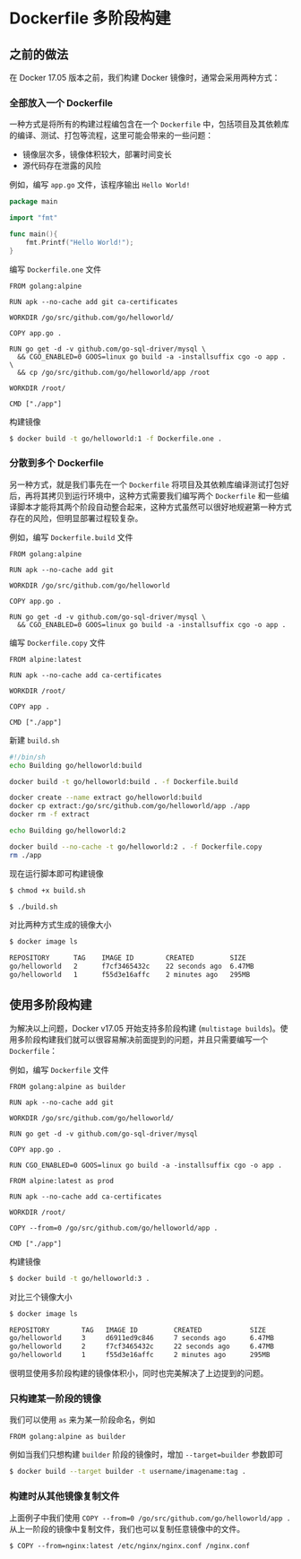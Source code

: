 # Dockerfile 多阶段构建

## 之前的做法

在 Docker 17.05 版本之前，我们构建 Docker 镜像时，通常会采用两种方式：

### 全部放入一个 Dockerfile

一种方式是将所有的构建过程编包含在一个 `Dockerfile` 中，包括项目及其依赖库的编译、测试、打包等流程，这里可能会带来的一些问题：

* 镜像层次多，镜像体积较大，部署时间变长
* 源代码存在泄露的风险

例如，编写 `app.go` 文件，该程序输出 `Hello World!`

```go
package main

import "fmt"

func main(){
    fmt.Printf("Hello World!");
}
```

编写 `Dockerfile.one` 文件

```docker
FROM golang:alpine

RUN apk --no-cache add git ca-certificates

WORKDIR /go/src/github.com/go/helloworld/

COPY app.go .

RUN go get -d -v github.com/go-sql-driver/mysql \
  && CGO_ENABLED=0 GOOS=linux go build -a -installsuffix cgo -o app . \
  && cp /go/src/github.com/go/helloworld/app /root

WORKDIR /root/

CMD ["./app"]
```

构建镜像

```bash
$ docker build -t go/helloworld:1 -f Dockerfile.one .
```

### 分散到多个 Dockerfile

另一种方式，就是我们事先在一个 `Dockerfile` 将项目及其依赖库编译测试打包好后，再将其拷贝到运行环境中，这种方式需要我们编写两个 `Dockerfile` 和一些编译脚本才能将其两个阶段自动整合起来，这种方式虽然可以很好地规避第一种方式存在的风险，但明显部署过程较复杂。

例如，编写 `Dockerfile.build` 文件

```docker
FROM golang:alpine

RUN apk --no-cache add git

WORKDIR /go/src/github.com/go/helloworld

COPY app.go .

RUN go get -d -v github.com/go-sql-driver/mysql \
  && CGO_ENABLED=0 GOOS=linux go build -a -installsuffix cgo -o app .
```

编写 `Dockerfile.copy` 文件

```docker
FROM alpine:latest

RUN apk --no-cache add ca-certificates

WORKDIR /root/

COPY app .

CMD ["./app"]
```

新建 `build.sh`

```bash
#!/bin/sh
echo Building go/helloworld:build

docker build -t go/helloworld:build . -f Dockerfile.build

docker create --name extract go/helloworld:build
docker cp extract:/go/src/github.com/go/helloworld/app ./app
docker rm -f extract

echo Building go/helloworld:2

docker build --no-cache -t go/helloworld:2 . -f Dockerfile.copy
rm ./app
```

现在运行脚本即可构建镜像

```bash
$ chmod +x build.sh

$ ./build.sh
```

对比两种方式生成的镜像大小

```bash
$ docker image ls

REPOSITORY      TAG    IMAGE ID        CREATED         SIZE
go/helloworld   2      f7cf3465432c    22 seconds ago  6.47MB
go/helloworld   1      f55d3e16affc    2 minutes ago   295MB
```

## 使用多阶段构建

为解决以上问题，Docker v17.05 开始支持多阶段构建 (`multistage builds`)。使用多阶段构建我们就可以很容易解决前面提到的问题，并且只需要编写一个 `Dockerfile`：

例如，编写 `Dockerfile` 文件

```docker
FROM golang:alpine as builder

RUN apk --no-cache add git

WORKDIR /go/src/github.com/go/helloworld/

RUN go get -d -v github.com/go-sql-driver/mysql

COPY app.go .

RUN CGO_ENABLED=0 GOOS=linux go build -a -installsuffix cgo -o app .

FROM alpine:latest as prod

RUN apk --no-cache add ca-certificates

WORKDIR /root/

COPY --from=0 /go/src/github.com/go/helloworld/app .

CMD ["./app"]
```

构建镜像

```bash
$ docker build -t go/helloworld:3 .
```

对比三个镜像大小

```bash
$ docker image ls

REPOSITORY        TAG   IMAGE ID         CREATED            SIZE
go/helloworld     3     d6911ed9c846     7 seconds ago      6.47MB
go/helloworld     2     f7cf3465432c     22 seconds ago     6.47MB
go/helloworld     1     f55d3e16affc     2 minutes ago      295MB
```

很明显使用多阶段构建的镜像体积小，同时也完美解决了上边提到的问题。

### 只构建某一阶段的镜像

我们可以使用 `as` 来为某一阶段命名，例如

```docker
FROM golang:alpine as builder
```

例如当我们只想构建 `builder` 阶段的镜像时，增加 `--target=builder` 参数即可

```bash
$ docker build --target builder -t username/imagename:tag .
```

### 构建时从其他镜像复制文件

上面例子中我们使用 `COPY --from=0 /go/src/github.com/go/helloworld/app .` 从上一阶段的镜像中复制文件，我们也可以复制任意镜像中的文件。

```docker
$ COPY --from=nginx:latest /etc/nginx/nginx.conf /nginx.conf
```
